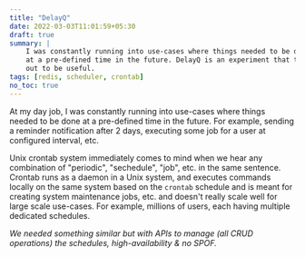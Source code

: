 ```yaml
---
title: "DelayQ"
date: 2022-03-03T11:01:59+05:30
draft: true
summary: |
    I was constantly running into use-cases where things needed to be done
    at a pre-defined time in the future. DelayQ is an experiment that turned
    out to be useful.
tags: [redis, scheduler, crontab]
no_toc: true
---
```


At my day job, I was constantly running into use-cases where things needed to be done
at a pre-defined time in the future. For example, sending a reminder notification after
2 days, executing some job for a user at configured interval, etc.

Unix crontab system immediately comes to mind when we hear any combination of "periodic",
"sechedule", "job", etc. in the same sentence. Crontab runs as a daemon in a Unix system,
and executes commands locally on the same system based on the `crontab` schedule and is
meant for creating system maintenance jobs, etc. and doesn't really scale well for large
scale use-cases. For example, millions of users, each having multiple dedicated schedules.

*We needed something similar but with APIs to manage (all CRUD operations)
the schedules, high-availability & no SPOF.*






